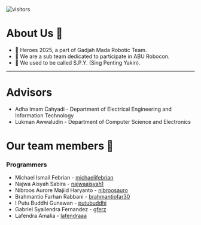 ![visitors](https://visitor-badge.glitch.me/badge?page_id=heroes-ugm.readme&left_color=green&right_color=red)

# About Us 👋
- 🌈 Heroes 2025, a part of Gadjah Mada Robotic Team.
- 🙋‍ We are a sub team dedicated to participate in ABU Robocon.
- 🍿 We used to be called S.P.Y. (Sing Penting Yakin).

---

# Advisors
- Adha Imam Cahyadi - Department of Electrical Engineering and Information Technology
- Lukman Awwaludin - Department of Computer Science and Electronics

# Our team members 🧙

### Programmers
- Michael Ismail Febrian - [michaelifebrian](https://github.com/michaelifebrian)
- Najwa Aisyah Sabira - [najwaaisyah1](https://github.com/najwaaisyah1)
- Nibroos Aurore Majiid Haryanto - [nibroosauro](https://github.com/nibroosauro)
- Brahmantio Farhan Rabbani - [brahmantiofar30](https://github.com/brahmantiofar30)
- I Putu Buddhi Gunawan - [putubuddhi](https://github.com/putubuddhi)
- Gabriel Syailendra Fernandez - [gferz](https://github.com/gferz)
- Lafendra Amalia - [lafendraaa](https://github.com/lafendraaa)


<!--
**Here are some ideas to get you started:**

🙋‍♀️ A short introduction - what is your organization all about?
🌈 Contribution guidelines - how can the community get involved?
👩‍💻 Useful resources - where can the community find your docs? Is there anything else the community should know?
🍿 Fun facts - what does your team eat for breakfast?
🧙 Remember, you can do mighty things with the power of [Markdown](https://docs.github.com/github/writing-on-github/getting-started-with-writing-and-formatting-on-github/basic-writing-and-formatting-syntax)
-->

